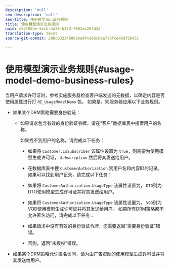 ```yaml
---
description: 'null'
seo-description: 'null'
seo-title: 使用模型演示业务规则
title: 使用模型演示业务规则
uuid: c55f85be-5ecb-4a78-b47d-7001ec207d3a
translation-type: tm+mt
source-git-commit: 29bc8323460d9be0fce66cbea7c6fce46df20d61

---
```



# 使用模型演示业务规则{#usage-model-demo-business-rules}

当用户请求许可证时，参考实施服务器检查客户端发送的元数据，以确定内容是否使用属性进行打 `RI_UsageModelDemo` 包。 如果是，则服务器应用以下业务规则。

* 如果某个DRM策略需要身份验证：

   * 如果请求包含有效的身份验证令牌，请在“客户”数据库表中搜索用户的名称。

      如果找不到用户的名称，请完成以下任务：

      * 如果将 `Customer.IsSubscriber` 该属性设置为 `true`，则需要为使用模型生成许可证， *`Subscription`* 然后将其发送给用户。

      * 在数据库表中搜 `CustomerAuthorization` 索用户名和内容ID的记录。
      如果可以找到用户记录，请完成以下任务：

      * 如果将 `CustomerAuthorization.UsageType` 该属性设置为， `DTO`则为DTO使用模型生成许可证并将其发送给用户。

      * 如果将 `CustomerAuthorization.UsageType` 该属性设置为， `VOD`则为VOD使用模型生成许可证并将其发送给用户。
      如果所有DRM策略都不允许匿名访问，请完成以下任务：

      * 如果请求中没有有效的身份验证令牌，您需要返回“需要身份验证”错误。
      * 否则，返回“未授权”错误。



* 如果某个DRM策略允许匿名访问，请为由广告资助的使用模型生成许可证并将其发送给用户。

